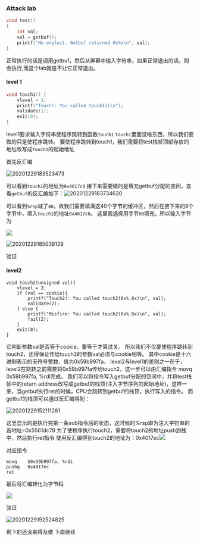 ### Attack lab

```c
void test()
{
    int val;
    val = getbuf();
    printf("No exploit. Getbuf returned 0x%x\n", val);
}
```

正常执行的话是调用getbuf，然后从屏幕中输入字符串，如果正常退出的话，则会执行,而这个lab就是不让它正常退出。

#### level 1

```c
void touch1() {
    vlevel = 1;
    printf("Touch!: You called touch1()\n");
    validate(1);
    exit(0);
}
```

level1要求输入字符串使程序跳转到函数`touch1`
`touch1`里面没啥东西，所以我们要做的只是使程序跳转。
要使程序跳转到touch1，我们需要将test栈帧顶部存放的地址改写成`touch1`的起始地址

首先反汇编

![20201229183523473](https://norwhere-1301825653.cos.ap-shanghai.myqcloud.com/markdown/20201229183523473.png)

可以看到`touch1`的地址为`0x4017c0`
接下来需要做的是填充getbuf分配的空间，查看`getbuf`的反汇编如下：![20201229183734620](https://norwhere-1301825653.cos.ap-shanghai.myqcloud.com/markdown/20201229183734620.png)

可以看到`%rsp`减了`40`，故我们需要填满这40个字节的缓冲区，然后在接下来的8个字节中，填入`touch1`的地址`0x4017c0`。
这里我选择用字节`00`填充。所以输入字节为

![](https://norwhere-1301825653.cos.ap-shanghai.myqcloud.com/markdown/20201229184756493.png)

![20201229185038129](https://norwhere-1301825653.cos.ap-shanghai.myqcloud.com/markdown/20201229185038129.png)

验证

#### level2

```
void touch2(unsigned val){
    vlevel = 2;
    if (val == cookie){
        printf("Touch2!: You called touch2(0x%.8x)\n", val);
        validate(2);
    } else {
        printf("Misfire: You called touch2(0x%.8x)\n", val);
        fail(2);
    }
    exit(0);
}
```

它判断参数val是否等于cookie，要等于才算过关。
所以我们不仅要使程序跳转到touch2，还得保证传给touch2的参数val必须与cookie相等。
其中cookie是十六进制表示的无符号整数，值为0x59b997fa，
level2与level1的差别之一在于，level2在跳转之前需要将0x59b997fa传给touch2，这一步可以由汇编指令
movq 0x59b997fa, %rdi完成。
我们可以将指令写入getbuf分配的空间中，并将test栈帧中的return address改写成getbuf的栈顶(注入字节序列的起始地址)，这样一来，当getbuf执行ret的时候，CPU会跳转到getbuf的栈顶，执行写入的指令。
而getbuf的栈顶可以通过反汇编得到：

![20201229152111281](https://norwhere-1301825653.cos.ap-shanghai.myqcloud.com/markdown/20201229152111281.png)

这里显示的是执行完第一条sub指令后的状态，这时候的%rsp即为注入字符串的首地址=0x5561dc78
为了使程序执行touch2，需要将touch2的地址push到栈中，然后执行ret指令
使用反汇编得到touch2的地址为：0x4017ec![](https://norwhere-1301825653.cos.ap-shanghai.myqcloud.com/markdown/20201229191947485.png)

对应指令

```
movq    $0x59b997fa, %rdi
pushq   0x4017ec
ret
```

最后将汇编转化为字节码

![](https://norwhere-1301825653.cos.ap-shanghai.myqcloud.com/markdown/2020122919242097.png)

验证

![20201229192524825](https://norwhere-1301825653.cos.ap-shanghai.myqcloud.com/markdown/20201229192524825.png)



剩下的还没来得及做  下周继续